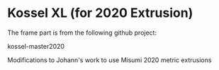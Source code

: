 Kossel XL (for 2020 Extrusion)
=================

The frame part is from the following github project:

kossel-master2020

Modifications to Johann's work to use Misumi 2020 metric extrusions
